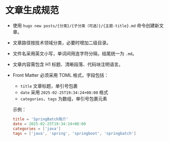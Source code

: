 
# 文章生成规范

- 使用 `hugo new posts/{分类}/{子分类（可选）}/{主题-title}.md` 命令创建新文章。

- 文章路径按技术领域分类，必要时增加二级目录。

- 文件名采用英文小写，单词间用连字符分隔，结尾统一为 `.md`。

- 文章内容需包含 H1 标题、清晰段落、代码块注明语言。

- Front Matter 必须采用 TOML 格式，字段包括：
  - `title` 文章标题，单引号包裹
  - `date` 采用 `2025-02-25T19:34:24+08:00` 格式
  - `categories`、`tags` 为数组，单引号包裹元素

  示例：
  ```toml
  title = 'SpringBatch简介'
  date = 2025-02-25T19:34:24+08:00
  categories = ['java']
  tags = ['java', 'spring', 'springboot', 'springbatch']
  ```
